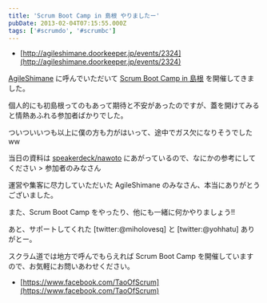 ```yaml
---
title: 'Scrum Boot Camp in 島根 やりましたー'
pubDate: 2013-02-04T07:15:55.000Z
tags: ['#scrumdo', '#scrumbc']
---
```


- [http://agileshimane.doorkeeper.jp/events/2324](http://agileshimane.doorkeeper.jp/events/2324)

[AgileShimane](http://agileshimane.doorkeeper.jp/) に呼んでいただいて [Scrum Boot Camp in 島根](http://agileshimane.doorkeeper.jp/events/2324) を開催してきました。

個人的にも初島根ってのもあって期待と不安があったのですが、蓋を開けてみると情熱あふれる参加者ばかりでした。

ついついいつも以上に僕の方も力がはいって、途中でガス欠になりそうでしたww

当日の資料は [speakerdeck/nawoto](http://speakerdeck.com/u/nawoto) にあがっているので、なにかの参考にしてください > 参加者のみなさん

運営や集客に尽力していただいた AgileShimane のみなさん、本当にありがとうございました。

また、Scrum Boot Camp をやったり、他にも一緒に何かやりましょう!!

あと、サポートしてくれた [twitter:@miholovesq] と [twitter:@yohhatu] ありがとー。

スクラム道では地方で呼んでもらえれば Scrum Boot Camp を開催していますので、お気軽にお問いあわせください。

- [https://www.facebook.com/TaoOfScrum](https://www.facebook.com/TaoOfScrum)
